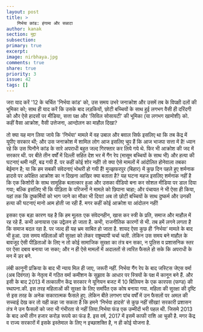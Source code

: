 ```yaml
---
layout: post
title: >
    निर्भया कांड: हंगामा और सन्नाटा
author: kanak
section: मुद्दा
subsection:
primary: true
excerpt:
image: nirbhaya.jpg
comments: true
share: true
priority: 3
issue: 42
tags: []
---
```


जरा याद करें '12 के चर्चित 'निर्भया कांड' को, उस समय उभरे जनाक्रोश और उसमें तब के विपक्षी दलों की भूमिका को; साथ ही याद करें कि उसके बाद लड़कियों, छोटी बच्चियों के साथ हुई लगभग वैसी ही दरिंदगी को और ऐसे हादसों पर मीडिया, सत्ता पक्ष और 'सिविल सोसायटी' की भूमिका (या लगभग खामोशी) को. कहीं वैसा आक्रोश, वैसी उत्तेजना, आन्दोलन का माहौल दिखा?

तो क्या यह मान लिया जाये कि 'निर्भया' मामले में वह उबाल और बवाल सिर्फ इसलिए था कि तब केंद्र में यूपीए सरकार थी; और उस जनाक्रोश में शामिल लोग आज इसलिए चुप हैं कि आज भाजपा सत्ता में है! ध्यान रहे कि उस घिनौने कांड के सारे अपराधी बहुत जल्द गिरफ्तार कर लिये गये थे. फिर भी आक्रोश की जद में सरकार थी. पर बीते तीन वर्षों में दिल्ली सहित देश भर में गैंग रेप (मासूम बच्चियों के साथ भी) और हत्या की घटनाएं थमी नहीं, बढ गयी हैं. पर कहीं कोई शोर नहीं! तो क्या ऐसे मामलों में आंदोलित होनेवाला तबका बेईमान है; या कि हम सबकी संवेदनाएं भोथरी हो गयी हैं! मुज्झफरपुर (बिहार) में कुछ दिन पहले हुए शर्मनाक हादसे पर अपेक्षित आक्रोश का न दिखना आखिर क्या बताता है? यह घटना महज इसलिए शर्मनाक नहीं है कि एक किशोरी के साथ सामूहिक बलात्कार हुआ और उसका वीडियो बना कर सोशल मीडिया पर डाल दिया गया; बल्कि इसलिए भी कि पीड़िता के परिजनों ने मामले को छिपाना चाहा; और पंचायत ने भी ऐसा ही किया, यहां तक कि दुष्कर्मियों को भाग जाने का मौका भी दिया! अब तो छोटी बच्चियों के साथ दुष्कर्म और उनकी हत्या की घटनाएं मानो आम होती जा रही हैं. मगर कहीं कोई आक्रोश या आंदोलन नहीं!

इसका एक बड़ा कारण यह है कि हम मूलतः एक संवेदनहीन, खास कर स्त्री के प्रति, समाज और माहौल में रह रहे हैं. कभी अनायास एक उद्वेलन हो जाता है. कभी, राजनीतिक कारणों से भी. तब हमें लगने लगता है कि समाज बदल रहा है. पर जल्द ही यह भ्रम साबित हो जाता है. शायद ऐसा कुछ ही ‘निर्भया’ मामले के बाद भी हुआ. उस समय महिलाओं की सुरक्षा को लेकर राष्ट्रब्यापी चर्चा चली. लेकिन उस समय बने माहौल के बावजूद ऐसी पीड़िताओं के लिए न तो कोई सामाजिक सुरक्षा का तंत्र बन सका, न पुलिस व प्रशासनिक स्तर पर ऐसा दबाव बनाया जा सका; और न ही ऐसे मामलों में अदालतों से त्वरित फैसले हो सके कि अपराधी के मन में डर बने.

लंबी कानूनी प्रक्रिया के बाद भी न्याय मिल ही जाए, जरूरी नहीं. निर्भया गैंग रेप के बाद जस्टिस जेएस वर्मा (अब दिवंगत) के नेतृत्व में गठित वर्मा कमीशन के सुझाव के आधार पर स्त्रियों के पक्ष में कानून बने हैं. और इसी के बाद 2013 में तत्कालीन केंद्र सरकार ने यूनियन बजट में 10 बिलियन के एक कारपस (फण्ड) की स्थापना.की.  इस तरह महिलाओं की सुरक्षा के लिए समर्पित एक कोष बनाया गया. महिला की सुरक्षा की दृष्टि से इस तरह के अनेक सकारात्मक फैसले हुए. लेकिन बीते लगभग पांच वर्षों में उन फैसलों पर अमल की सच्चाई देख कर तो यही कहा जा सकता है कि हमने ‘निर्भया हादसे’ से कुछ नहीं सीखा! सरकारी प्रशासन तंत्र  ने उन फैसलों को जरा भी गंभीरता से नहीं लिया.निर्भया फंड एक उम्मीदों भरी पहल थी. जिसमे 2013 के बाद अभी तीन हजार करोड़ रूपये का फंड है. इस वर्ष, 2017 में इसमें काफी राशि आ चुकी है. मगर केंद्र व राज्य सरकारों में इसके इस्तेमाल के लिए न इच्छाशक्ति है, न ही कोई योजना है.